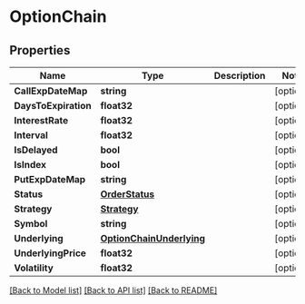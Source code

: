 # OptionChain

## Properties

Name | Type | Description | Notes
------------ | ------------- | ------------- | -------------
**CallExpDateMap** | **string** |  | [optional] 
**DaysToExpiration** | **float32** |  | [optional] 
**InterestRate** | **float32** |  | [optional] 
**Interval** | **float32** |  | [optional] 
**IsDelayed** | **bool** |  | [optional] 
**IsIndex** | **bool** |  | [optional] 
**PutExpDateMap** | **string** |  | [optional] 
**Status** | [**OrderStatus**](OrderStatus.md) |  | [optional] 
**Strategy** | [**Strategy**](Strategy.md) |  | [optional] 
**Symbol** | **string** |  | [optional] 
**Underlying** | [**OptionChainUnderlying**](OptionChain_underlying.md) |  | [optional] 
**UnderlyingPrice** | **float32** |  | [optional] 
**Volatility** | **float32** |  | [optional] 

[[Back to Model list]](../README.md#documentation-for-models) [[Back to API list]](../README.md#documentation-for-api-endpoints) [[Back to README]](../README.md)


